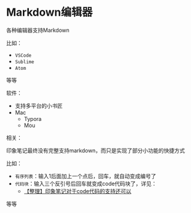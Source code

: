 # Markdown编辑器

各种编辑器支持Markdown

比如：

* `VSCode`
* `Sublime`
* `Atom`

等等

软件：

* 支持多平台的小书匠
* Mac
  * Typora
  * Mou

相关：

印象笔记最终没有完整支持markdown，而只是实现了部分小功能的快捷方式

比如：

* `有序列表`：输入1后面加上一个点后，回车，就自动变成编号了
* `代码块`：输入三个反引号后回车就变成code代码块了，详见：
  * [【整理】印象笔记对于code代码的支持还可以](http://www.crifan.com/evernote_support_code_somewhat_not_bad)

等等